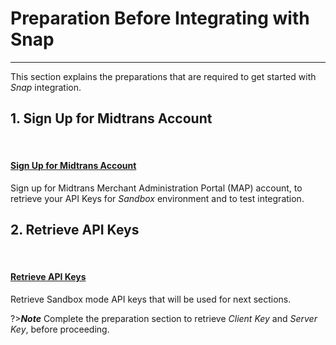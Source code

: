 # Preparation Before Integrating with Snap
<hr>

This section explains the preparations that are required to get started with *Snap* integration.

## 1. Sign Up for Midtrans Account
<br>
<div class="my-card">

#### [Sign Up for Midtrans Account](/en/midtrans-account/overview.md)
Sign up for Midtrans Merchant Administration Portal (MAP) account, to retrieve your API Keys for *Sandbox* environment and to test integration.
</div>

## 2. Retrieve API Keys
<br>
<div class="my-card">

#### [Retrieve API Keys](/en/midtrans-account/overview.md#retrieving-api-access-keys)
Retrieve Sandbox mode API keys that will be used for next sections.
</div>

?>***Note***
Complete the preparation section to retrieve *Client Key* and *Server Key*, before proceeding.


